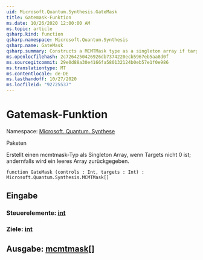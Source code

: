 ```yaml
---
uid: Microsoft.Quantum.Synthesis.GateMask
title: Gatemask-Funktion
ms.date: 10/26/2020 12:00:00 AM
ms.topic: article
qsharp.kind: function
qsharp.namespace: Microsoft.Quantum.Synthesis
qsharp.name: GateMask
qsharp.summary: Constructs a MCMTMask type as a singleton array if targets is not 0, otherwise returns an empty array.
ms.openlocfilehash: 2c7264250426926db7374220ecb5967eb5aa8d0f
ms.sourcegitcommit: 29e0d88a30e4166fa580132124b0eb57e1f0e986
ms.translationtype: MT
ms.contentlocale: de-DE
ms.lasthandoff: 10/27/2020
ms.locfileid: "92725537"
---
```

# <a name="gatemask-function"></a>Gatemask-Funktion

Namespace: [Microsoft. Quantum. Synthese](xref:Microsoft.Quantum.Synthesis)

Paketen [](https://nuget.org/packages/)


Erstellt einen mcmtmask-Typ als Singleton Array, wenn Targets nicht 0 ist; andernfalls wird ein leeres Array zurückgegeben.

```qsharp
function GateMask (controls : Int, targets : Int) : Microsoft.Quantum.Synthesis.MCMTMask[]
```


## <a name="input"></a>Eingabe

### <a name="controls--int"></a>Steuerelemente: [int](xref:microsoft.quantum.lang-ref.int)




### <a name="targets--int"></a>Ziele: [int](xref:microsoft.quantum.lang-ref.int)





## <a name="output--mcmtmask"></a>Ausgabe: [mcmtmask](xref:Microsoft.Quantum.Synthesis.MCMTMask)[]

